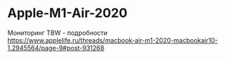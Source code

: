 # Apple-M1-Air-2020

Мониторинг TBW  - подробности https://www.applelife.ru/threads/macbook-air-m1-2020-macbookair10-1.2945564/page-9#post-931268
